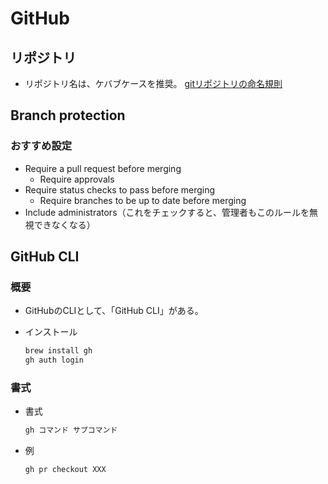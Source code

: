 # GitHub

## リポジトリ

- リポジトリ名は、ケバブケースを推奨。
  [gitリポジトリの命名規則](https://zenn.dev/iwatos/articles/cb79814a4b31ed)

## Branch protection

### おすすめ設定

- Require a pull request before merging
  - Require approvals
- Require status checks to pass before merging
  - Require branches to be up to date before merging
- Include administrators（これをチェックすると、管理者もこのルールを無視できなくなる）

## GitHub CLI

### 概要

- GitHubのCLIとして、「GitHub CLI」がある。
- インストール

  ```bash
  brew install gh
  gh auth login
  ```

### 書式

- 書式

  ```bash
  gh コマンド サブコマンド
  ```

- 例

  ```bash
  gh pr checkout XXX
  ```
